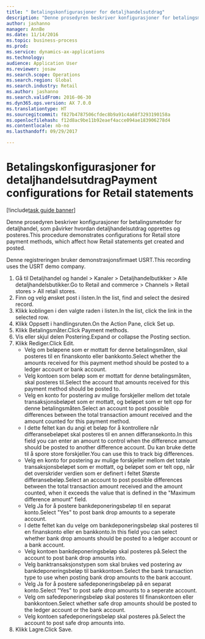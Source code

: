 ```yaml
--- 
title: " Betalingskonfigurasjoner for detaljhandelsutdrag"
description: "Denne prosedyren beskriver konfigurasjoner for betalingsmetoder for detaljhandel, som påvirker hvordan detaljhandelsutdrag opprettes og posteres."
author: jashanno
manager: AnnBe
ms.date: 11/14/2016
ms.topic: business-process
ms.prod: 
ms.service: dynamics-ax-applications
ms.technology: 
audience: Application User
ms.reviewer: josaw
ms.search.scope: Operations
ms.search.region: Global
ms.search.industry: Retail
ms.author: jashanno
ms.search.validFrom: 2016-06-30
ms.dyn365.ops.version: AX 7.0.0
ms.translationtype: HT
ms.sourcegitcommit: f827b4787506cfdec8b9a91c4a68f3293190158a
ms.openlocfilehash: f12d8ac9be11b92eaef4acce094ae183906278d4
ms.contentlocale: nb-no
ms.lasthandoff: 09/29/2017

---
```

# <a name="payment-configurations-for-retail-statements"></a><span data-ttu-id="e36dd-103"> Betalingskonfigurasjoner for detaljhandelsutdrag</span><span class="sxs-lookup"><span data-stu-id="e36dd-103">Payment configurations for Retail statements</span></span>

[!include[task guide banner](../includes/task-guide-banner.md)]

<span data-ttu-id="e36dd-104">Denne prosedyren beskriver konfigurasjoner for betalingsmetoder for detaljhandel, som påvirker hvordan detaljhandelsutdrag opprettes og posteres.</span><span class="sxs-lookup"><span data-stu-id="e36dd-104">This procedure demonstrates configurations for Retail store payment methods, which affect how Retail statements get created and posted.</span></span>

<span data-ttu-id="e36dd-105">Denne registreringen bruker demonstrasjonsfirmaet USRT.</span><span class="sxs-lookup"><span data-stu-id="e36dd-105">This recording uses the USRT demo company.</span></span>

1. <span data-ttu-id="e36dd-106">Gå til Detaljhandel og handel > Kanaler > Detaljhandelbutikker > Alle detaljhandelsbutikker.</span><span class="sxs-lookup"><span data-stu-id="e36dd-106">Go to Retail and commerce > Channels > Retail stores > All retail stores.</span></span>
2. <span data-ttu-id="e36dd-107">Finn og velg ønsket post i listen.</span><span class="sxs-lookup"><span data-stu-id="e36dd-107">In the list, find and select the desired record.</span></span>
3. <span data-ttu-id="e36dd-108">Klikk koblingen i den valgte raden i listen.</span><span class="sxs-lookup"><span data-stu-id="e36dd-108">In the list, click the link in the selected row.</span></span>
4. <span data-ttu-id="e36dd-109">Klikk Oppsett i handlingsruten.</span><span class="sxs-lookup"><span data-stu-id="e36dd-109">On the Action Pane, click Set up.</span></span>
5. <span data-ttu-id="e36dd-110">Klikk Betalingsmåter.</span><span class="sxs-lookup"><span data-stu-id="e36dd-110">Click Payment methods.</span></span>
6. <span data-ttu-id="e36dd-111">Vis eller skjul delen Postering.</span><span class="sxs-lookup"><span data-stu-id="e36dd-111">Expand or collapse the Posting section.</span></span>
7. <span data-ttu-id="e36dd-112">Klikk Rediger.</span><span class="sxs-lookup"><span data-stu-id="e36dd-112">Click Edit.</span></span>
    * <span data-ttu-id="e36dd-113">Velg om beløpene som er mottatt for denne betalingsmåten, skal posteres til en finanskonto eller bankkonto.</span><span class="sxs-lookup"><span data-stu-id="e36dd-113">Select whether the amounts received for this payment method should be posted to a ledger account or bank account.</span></span>  
    * <span data-ttu-id="e36dd-114">Velg kontoen som beløp som er mottatt for denne betalingsmåten, skal posteres til.</span><span class="sxs-lookup"><span data-stu-id="e36dd-114">Select the account that amounts received for this payment method should be posted to.</span></span>  
    * <span data-ttu-id="e36dd-115">Velg en konto for postering av mulige forskjeller mellom det totale transaksjonsbeløpet som er mottatt, og beløpet som er telt opp for denne betalingsmåten.</span><span class="sxs-lookup"><span data-stu-id="e36dd-115">Select an account to post possible differences between the total transaction amount received and the amount counted for this payment method.</span></span>  
    * <span data-ttu-id="e36dd-116">I dette feltet kan du angi et beløp for å kontrollere når differansebeløpet skal posteres til en annen differansekonto.</span><span class="sxs-lookup"><span data-stu-id="e36dd-116">In this field you can enter an amount to control when the difference amount should be posted to another difference account.</span></span> <span data-ttu-id="e36dd-117">Du kan bruke dette til å spore store forskjeller.</span><span class="sxs-lookup"><span data-stu-id="e36dd-117">You can use this to track big differences.</span></span>  
    * <span data-ttu-id="e36dd-118">Velg en konto for postering av mulige forskjeller mellom det totale transaksjonsbeløpet som er mottatt, og beløpet som er telt opp, når det overskrider verdien som er definert i feltet Største differansebeløp.</span><span class="sxs-lookup"><span data-stu-id="e36dd-118">Select an account to post possible differences between the total transaction amount received and the amount counted, when it exceeds the value that is defined in the "Maximum difference amount" field.</span></span>  
    * <span data-ttu-id="e36dd-119">Velg Ja for å postere bankdeponeringsbeløp til en separat konto.</span><span class="sxs-lookup"><span data-stu-id="e36dd-119">Select "Yes" to post bank drop amounts to a seperate account.</span></span>  
    * <span data-ttu-id="e36dd-120">I dette feltet kan du velge om bankdeponeringsbeløp skal posteres til en finanskonto eller en bankkonto.</span><span class="sxs-lookup"><span data-stu-id="e36dd-120">In this field you can select whether bank drop amounts should be posted to a ledger account or a bank account.</span></span>  
    * <span data-ttu-id="e36dd-121">Velg kontoen bankdeponeringsbeløp skal posteres på.</span><span class="sxs-lookup"><span data-stu-id="e36dd-121">Select the account to post bank drop amounts into.</span></span>  
    * <span data-ttu-id="e36dd-122">Velg banktransaksjonstypen som skal brukes ved postering av bankdeponeringsbeløp til bankkontoen.</span><span class="sxs-lookup"><span data-stu-id="e36dd-122">Select the bank transaction type to use when posting bank drop amounts to the bank account.</span></span>  
    * <span data-ttu-id="e36dd-123">Velg Ja for å postere safedeponeringsbeløp på en separat konto.</span><span class="sxs-lookup"><span data-stu-id="e36dd-123">Select "Yes" to post safe drop amounts to a seperate account.</span></span>  
    * <span data-ttu-id="e36dd-124">Velg om safedeponeringsbeløp skal posteres til finanskontoen eller bankkontoen.</span><span class="sxs-lookup"><span data-stu-id="e36dd-124">Select whether safe drop amounts should be posted to the ledger account or the bank account.</span></span>  
    * <span data-ttu-id="e36dd-125">Velg kontoen safedeponeringsbeløp skal posteres på.</span><span class="sxs-lookup"><span data-stu-id="e36dd-125">Select the account to post safe drop amounts into.</span></span>  
8. <span data-ttu-id="e36dd-126">Klikk Lagre.</span><span class="sxs-lookup"><span data-stu-id="e36dd-126">Click Save.</span></span>


